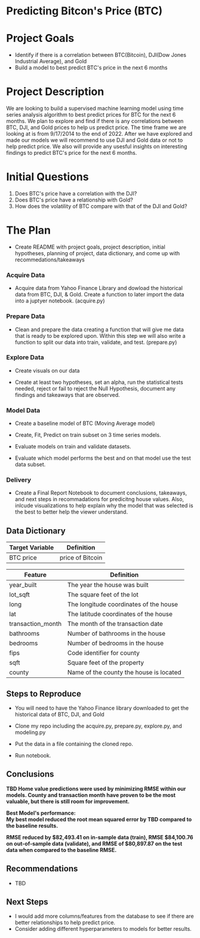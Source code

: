 # Predicting Bitcon's Price (BTC)

# Project Goals

 - Identify if there is a correlation between BTC(Bitcoin), DJI(Dow Jones Industrial Average), and Gold 
 - Build a model to best predict BTC's price in the next 6 months

# Project Description

We are looking to build a supervised machine learning model using time series analysis algorithm to best predict prices for BTC for the next 6 months.
We plan to explore and find if there is any correlations between BTC, DJI, and Gold prices to help us predict price. The time frame we are looking at is 
from 9/17/2014 to the end of 2022. After we have explored and made our models we will recommend to use DJI and Gold data or not to help predict price. 
We also will provide any usesful insights on interesting findings to predict BTC's price for the next 6 months.

# Initial Questions

 1. Does BTC's price have a correlation with the DJI?
 2. Does BTC's price have a relationship with Gold?
 3. How does the volatility of BTC compare with that of the DJI and Gold?


# The Plan

 - Create README with project goals, project description, initial hypotheses, planning of project, data dictionary, and come up with recommedations/takeaways

### Acquire Data
 - Acquire data from Yahoo Finance Library and dowload the historical data from BTC, DJI, & Gold. Create a function to later import the data into a juptyer notebook. (acquire.py)

### Prepare Data
 - Clean and prepare the data creating a function that will give me data that is ready to be explored upon. Within this step we will also write a function to split our data into train, validate, and test. (prepare.py) 
 
### Explore Data
- Create visuals on our data 

- Create at least two hypotheses, set an alpha, run the statistical tests needed, reject or fail to reject the Null Hypothesis, document any findings and takeaways that are observed.

### Model Data 
 - Create a baseline model of BTC (Moving Average model)
 
 - Create, Fit, Predict on train subset on 3 time series models.
 
 - Evaluate models on train and validate datasets.
 
 - Evaluate which model performs the best and on that model use the test data subset.
 
### Delivery  
 - Create a Final Report Notebook to document conclusions, takeaways, and next steps in recommadations for predicitng house values. Also, inlcude visualizations to help explain why the model that was selected is the best to better help the viewer understand. 


## Data Dictionary


| Target Variable |     Definition     |
| --------------- | ------------------ |
|      BTC price    | price of Bitcoin |

| Feature  | Definition |
| ------------- | ------------- |
| year_built | The year the house was built  |
| lot_sqft | The square feet of the lot  |
| long | The longitude coordinates of the house |
| lat | The latitude coordinates of the house |
| transaction_month | The month of the transaction date |
| bathrooms | Number of bathrooms in the house | 
| bedrooms | Number of bedrooms in the house |
| fips | Code identifier for county |
| sqft | Square feet of the property|
| county | Name of the county the house is located |


## Steps to Reproduce

 - You will need to have the Yahoo Finance library downloaded to get the historical data of BTC, DJI, and Gold

- Clone my repo including the acquire.py, prepare.py, explore.py, and modeling.py 

- Put the data in a file containing the cloned repo.

- Run notebook.

## Conclusions

**TBD Home value predictions were used by minimizing RMSE within our models. County and transaction month have proven to be the most valuable, but there is still room for improvement.**


 
**Best Model's performance:<br>
My best model reduced the root mean squared error by TBD compared to the baseline results.**

**RMSE reduced by $82,493.41 on in-sample data (train), RMSE $84,100.76 on out-of-sample data (validate), and RMSE of $80,897.87 on the test data when compared to the baseline RMSE.**

## Recommendations
- TBD

## Next Steps

- I would add more columns/features from the database to see if there are better relationships to help predict price.
- Consider adding different hyperparameters to models for better results.
